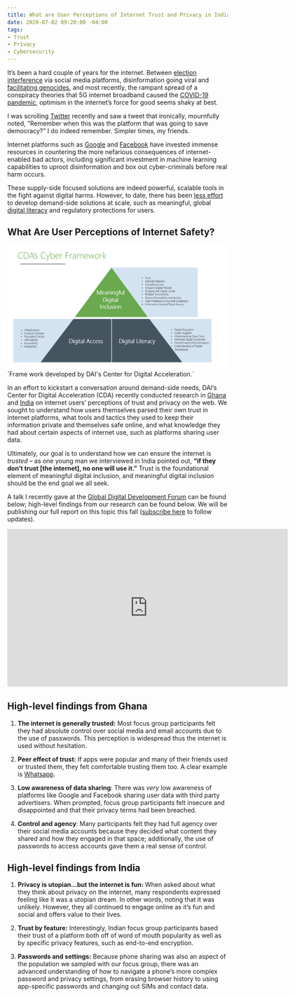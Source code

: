 ```yaml
---
title: What are User Perceptions of Internet Trust and Privacy in India and Ghana?
date: 2020-07-02 09:20:00 -04:00
tags:
- Trust
- Privacy
- Cybersecurity
---
```


It’s been a hard couple of years for the internet. Between [election interference](https://intelligence.house.gov/social-media-content/) via social media platforms, disinformation going viral and [facilitating genocides](https://www.ohchr.org/Documents/HRBodies/HRCouncil/FFM-Myanmar/A_HRC_39_64.pdf), and most recently, the rampant spread of a conspiracy theories that 5G internet broadband caused the [COVID-19 pandemic](https://www.vox.com/recode/2020/4/24/21231085/coronavirus-5g-conspiracy-theory-covid-facebook-youtube), optimism in the internet’s force for good seems shaky at best.

I was scrolling [Twitter](https://www.ictworks.org/tag/twitter/) recently and saw a tweet that ironically, mournfully noted, “Remember when this was the platform that was going to save democracy?” I do indeed remember. Simpler times, my friends.

Internet platforms such as [Google](https://www.ictworks.org/tag/google/) and [Facebook](https://www.ictworks.org/tag/facebook/) have invested immense resources in countering the more nefarious consequences of internet-enabled bad actors, including significant investment in machine learning capabilities to uproot disinformation and box out cyber-criminals before real harm occurs.

These supply-side focused solutions are indeed powerful, scalable tools in the fight against digital harms. However, to date, there has been [less effort](https://dai-global-digital.com/the-missing-digital-principle-educate-the-user.html) to develop demand-side solutions at scale, such as meaningful, global [digital literacy](https://www.ictworks.org/tag/digital-literacy/) and regulatory protections for users.

## What Are User Perceptions of Internet Safety?

![CDA_CyberFramework.PNG](/uploads/CDA_CyberFramework.PNG)\`Frame work developed by DAI's Center for Digital Acceleration.\`

In an effort to kickstart a conversation around demand-side needs, DAI’s Center for Digital Acceleration (CDA) recently conducted research in [Ghana](https://www.ictworks.org/tag/ghana/) and [India](https://www.ictworks.org/tag/india/) on internet users’ perceptions of trust and privacy on the web. We sought to understand how users themselves parsed their own trust in internet platforms, what tools and tactics they used to keep their information private and themselves safe online, and what knowledge they had about certain aspects of internet use, such as platforms sharing user data.

Ultimately, our goal is to understand how we can ensure the internet is *trusted* – as one young man we interviewed in India pointed out, **“if they don’t trust \[the internet\], no one will use it.”** Trust is the foundational element of meaningful digital inclusion, and meaningful digital inclusion should be the end goal we all seek.

A talk I recently gave at the [Global Digital Development Forum](https://www.ictworks.org/global-digital-development-forum-success/) can be found below; high-level findings from our research can be found below. We will be publishing our full report on this topic this fall ([subscribe here](https://dai.us19.list-manage.com/subscribe?u=9cb0638e1f8d7224ba7058efa&id=67e58edf98) to follow updates).

<iframe width="640" height="360" src="https://www.youtube.com/embed/zwhVRIv0jWM" frameborder="0" allow="accelerometer; autoplay; encrypted-media; gyroscope; picture-in-picture" allowfullscreen></iframe>

## High-level findings from Ghana

1. **The internet is generally trusted:** Most focus group participants felt they had absolute control over social media and email accounts due to the use of passwords. This perception is widespread thus the internet is used without hesitation.

2. **Peer effect of trust:** If apps were popular and many of their friends used or trusted them, they felt comfortable trusting them too. A clear example is [Whatsapp](https://www.ictworks.org/tag/whatsapp/).

3. **Low awareness of data sharing**: There was *very* low awareness of platforms like Google and Facebook sharing user data with third party advertisers. When prompted, focus group participants felt insecure and disappointed and that their privacy terms had been breached.

4. **Control and agency**: Many participants felt they had full agency over their social media accounts because they decided what content they shared and how they engaged in that space; additionally, the use of passwords to access accounts gave them a real sense of control.

## High-level findings from India

1. **Privacy is utopian…but the internet is fun:** When asked about what they think about privacy on the internet, many respondents expressed feeling like it was a utopian dream. In other words, noting that it was unlikely. However, they all continued to engage online as it’s fun and social and offers value to their lives.

2. **Trust by feature:** Interestingly, Indian focus group participants based their trust of a platform both off of word of mouth popularity as well as by specific privacy features, such as end-to-end encryption.

3. **Passwords and settings:** Because phone sharing was also an aspect of the population we sampled with our focus group, there was an advanced understanding of how to navigate a phone’s more complex password and privacy settings, from erasing browser history to using app-specific passwords and changing out SIMs and contact data.